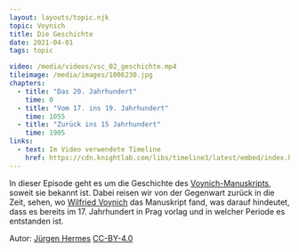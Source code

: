 ```yaml
---
layout: layouts/topic.njk
topic: Voynich
title: Die Geschichte
date: 2021-04-01
tags: topic

video: /media/videos/vsc_02_geschichte.mp4
tileimage: /media/images/1006230.jpg
chapters:
  - title: "Das 20. Jahr­hundert"
    time: 0
  - title: "Vom 17. ins 19. Jahr­hundert"
    time: 1055
  - title: "Zurück ins 15 Jahr­hundert"
    time: 1905
links:
  - text: Im Video verwendete Timeline 
    href: https://cdn.knightlab.com/libs/timeline3/latest/embed/index.html?source=1RAJlin4bLx6PKQPt76M0RhE8B3Zwzyuk1zboP9Alic0&font=Default&lang=de&start_at_end=true&initial_zoom=2&height=650
---
```


In dieser Episode geht es um die Geschichte des [Voynich-Manuskripts](https://de.wikipedia.org/wiki/Voynich-Manuskript), soweit sie bekannt ist. Dabei reisen wir von der Gegenwart zurück in die Zeit, sehen, wo [Wilfried Voynich](https://de.wikipedia.org/wiki/Wilfrid_Michael_Voynich) das Manuskript fand, was darauf hindeutet, dass es bereits im 17. Jahrhundert in Prag vorlag und in welcher Periode es entstanden ist. 

Autor: [Jürgen Hermes](https://dh.phil-fak.uni-koeln.de/mitarbeiterinnen/wissenschaftliche-mitarbeiterinnen/dr-juergen-hermes) [CC-BY-4.0](https://creativecommons.org/licenses/by/4.0/deed.de)

